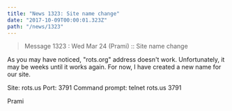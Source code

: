 ```yaml
---
title: "News 1323: Site name change"
date: "2017-10-09T00:00:01.323Z"
path: "/news/1323"
---
```


> Message 1323 : Wed Mar 24 (Prami)      :: Site name change

As you may have noticed, "rots.org" address doesn't work. Unfortunately, it
may be weeks until it works again. For now, I have created a new name for our
site.

Site: rots.us
Port: 3791
Command prompt: telnet rots.us 3791

Prami